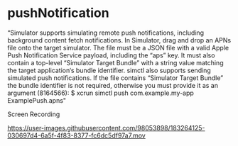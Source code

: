# pushNotification

“Simulator supports simulating remote push notifications, including background content fetch notifications. In Simulator, drag and drop an APNs file onto the target simulator. The file must be a JSON file with a valid Apple Push Notification Service payload, including the “aps” key. It must also contain a top-level “Simulator Target Bundle” with a string value matching the target application‘s bundle identifier.
simctl also supports sending simulated push notifications. If the file contains “Simulator Target Bundle” the bundle identifier is not required, otherwise you must provide it as an argument (8164566):
$ xcrun simctl push <device> com.example.my-app ExamplePush.apns"


Screen Recording



https://user-images.githubusercontent.com/98053898/183264125-030697d4-6a5f-4f83-8377-fc6dc5df97a7.mov


